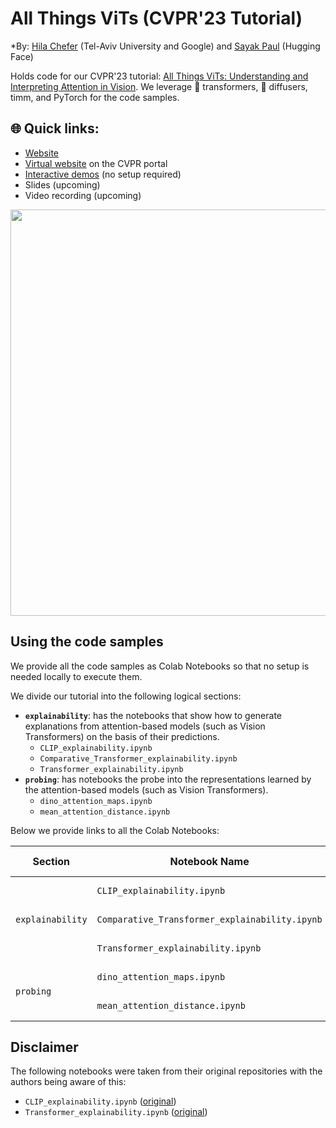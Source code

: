 # All Things ViTs (CVPR'23 Tutorial)

*By: [Hila Chefer](https://hila-chefer.github.io/) (Tel-Aviv University and Google) and [Sayak Paul](https://sayak.dev/) (Hugging Face)

Holds code for our CVPR'23 tutorial: [All Things ViTs: Understanding and Interpreting Attention in Vision](https://all-things-vits.github.io/atv). We leverage 🤗 transformers, 🧨 diffusers, timm, and PyTorch for the code samples.

## 🌐 Quick links:

* [Website](https://all-things-vits.github.io/atv) 
* [Virtual website](https://cvpr2023.thecvf.com/virtual/2023/tutorial/18574) on the CVPR portal
* [Interactive demos](https://huggingface.co/all-things-vits) (no setup required)
* Slides (upcoming)
* Video recording (upcoming)

<div align="center">
<img src="https://all-things-vits.github.io/atv/static/figures/teaser.jpg" width=650/>
</div>

## Using the code samples

We provide all the code samples as Colab Notebooks so that no setup is needed locally to execute them.

We divide our tutorial into the following logical sections:

* **`explainability`**: has the notebooks that show how to generate explanations from attention-based models (such as Vision Transformers) on the basis of their predictions. 
    * `CLIP_explainability.ipynb`
    * `Comparative_Transformer_explainability.ipynb`
    * `Transformer_explainability.ipynb`
* **`probing`**: has notebooks the probe into the representations learned by the attention-based models (such as Vision Transformers). 
    * `dino_attention_maps.ipynb`
    * `mean_attention_distance.ipynb`

Below we provide links to all the Colab Notebooks:

<table>
  <thead>
    <tr>
      <th><strong>Section</strong></th>
      <th><strong>Notebook Name</strong></th>
      <th><strong>Colab Notebook</strong></th>
    </tr>
  </thead>
  <tbody>
    <tr>
      <td rowspan="3"><code>explainability</code></td>
      <td><code>CLIP_explainability.ipynb</code></td>
      <td>
        <a href="https://colab.research.google.com/github/all-things-vits/code-samples/blob/main/explainability/CLIP_explainability.ipynb">
          <img src="https://colab.research.google.com/assets/colab-badge.svg" alt="Open In Colab">
        </a>
      </td>
    </tr>
    <tr>
      <td><code>Comparative_Transformer_explainability.ipynb</code></td>
      <td>
        <a href="https://colab.research.google.com/github/all-things-vits/code-samples/blob/main/explainability/Comparative_Transformer_explainability.ipynb">
          <img src="https://colab.research.google.com/assets/colab-badge.svg" alt="Open In Colab">
        </a>
      </td>
    </tr>
    <tr>
      <td><code>Transformer_explainability.ipynb</code></td>
      <td>
        <a href="https://colab.research.google.com/github/all-things-vits/code-samples/blob/main/explainability/Transformer_explainability.ipynb">
          <img src="https://colab.research.google.com/assets/colab-badge.svg" alt="Open In Colab">
        </a>
      </td>
    </tr>
    <tr>
      <td rowspan="2"><code>probing</code></td>
      <td><code>dino_attention_maps.ipynb</code></td>
      <td>
        <a href="https://colab.research.google.com/github/all-things-vits/code-samples/blob/main/probing/dino_attention_maps.ipynb">
          <img src="https://colab.research.google.com/assets/colab-badge.svg" alt="Open In Colab">
        </a>
      </td>
      <tr>
      <td><code>mean_attention_distance.ipynb</code></td>
      <td>
        <a href="https://colab.research.google.com/github/all-things-vits/code-samples/blob/main/probing/mean_attention_distance.ipynb">
          <img src="https://colab.research.google.com/assets/colab-badge.svg" alt="Open In Colab">
        </a>
      </td>
    </tr>
  </tr>
  </tbody>
</table>


## Disclaimer

The following notebooks were taken from their original repositories with the authors being aware of this:

* `CLIP_explainability.ipynb` ([original](https://github.com/hila-chefer/Transformer-MM-Explainability/blob/main/CLIP_explainability.ipynb))
* `Transformer_explainability.ipynb` ([original](https://github.com/hila-chefer/Transformer-Explainability/blob/main/Transformer_explainability.ipynb))
